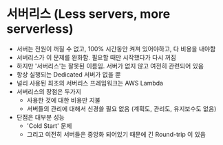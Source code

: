 # 서버리스 (Less servers, more serverless)
- 서버는 전원이 꺼질 수 없고, 100% 시간동안 켜져 있어야하고, 다 비용을 내야함
- 서버리스가 이 문제를 완화함. 필요할 때만 시작했다가 다시 꺼짐
- 하지만 '서버리스'는 잘못된 이름임. 서버가 없지 않고 여전히 관련되어 있음
- 항상 실행되는 Dedicated 서버가 없을 뿐
- 널리 사용된 최초의 서버리스 프레임워크는 AWS Lambda
- 서버리스의 장점은 두가지
    - 사용한 것에 대한 비용만 지불
    - 서버들의 관리에 대해서 신경쓸 필요 없음 (계획도, 관리도, 유지보수도 없음)
- 단점은 대부분 성능
    - 'Cold Start' 문제
    - 그리고 여전히 서버들은 중앙화 되어있기 때문에 긴 Round-trip 이 있음